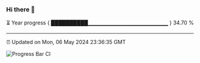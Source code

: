 ### Hi there 👋

⏳ Year progress { ██████████▁▁▁▁▁▁▁▁▁▁▁▁▁▁▁▁▁▁▁▁ } 34.70 %

---

⏰ Updated on Mon, 06 May 2024 23:36:35 GMT

![Progress Bar CI](https://github.com/IshwaranRudhara/GIT-ACTION/workflows/Progress%20Bar%20CI/badge.svg)

